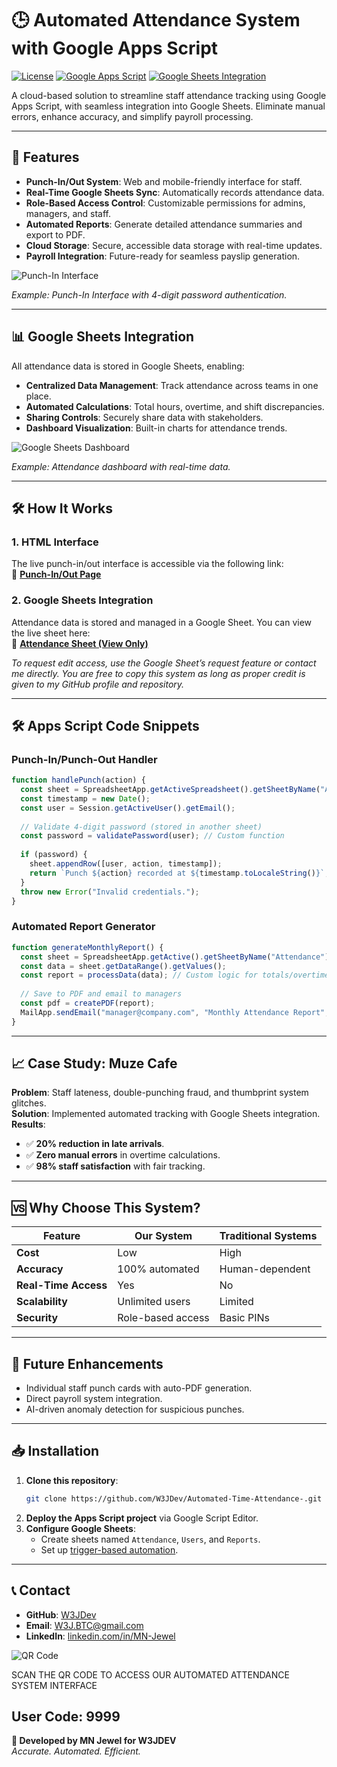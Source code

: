 # 🕒 Automated Attendance System with Google Apps Script

[![License](https://img.shields.io/badge/License-MIT-blue.svg)](https://opensource.org/licenses/MIT)
[![Google Apps Script](https://img.shields.io/badge/Google%20Apps%20Script-✔️-green)](https://developers.google.com/apps-script)
[![Google Sheets Integration](https://img.shields.io/badge/Google%20Sheets-✔️-green)](https://www.google.com/sheets/about/)

A cloud-based solution to streamline staff attendance tracking using Google Apps Script, with seamless integration into Google Sheets. Eliminate manual errors, enhance accuracy, and simplify payroll processing.

---

## 🌟 Features
- **Punch-In/Out System**: Web and mobile-friendly interface for staff.
- **Real-Time Google Sheets Sync**: Automatically records attendance data.
- **Role-Based Access Control**: Customizable permissions for admins, managers, and staff.
- **Automated Reports**: Generate detailed attendance summaries and export to PDF.
- **Cloud Storage**: Secure, accessible data storage with real-time updates.
- **Payroll Integration**: Future-ready for seamless payslip generation.

 ![Punch-In Interface](https://github.com/user-attachments/assets/2b33d009-c2eb-43d3-abca-3318f30f61f4)
 <!-- Add screenshot placeholder -->
*Example: Punch-In Interface with 4-digit password authentication.*

---

## 📊 Google Sheets Integration
All attendance data is stored in Google Sheets, enabling:
- **Centralized Data Management**: Track attendance across teams in one place.
- **Automated Calculations**: Total hours, overtime, and shift discrepancies.
- **Sharing Controls**: Securely share data with stakeholders.
- **Dashboard Visualization**: Built-in charts for attendance trends.

![Google Sheets Dashboard](https://github.com/user-attachments/assets/50e7005a-a40b-44d5-b2f6-0775faa3a35f)
 <!-- Add screenshot placeholder -->
*Example: Attendance dashboard with real-time data.*

---

## 🛠️ How It Works

### 1. HTML Interface
The live punch-in/out interface is accessible via the following link:  
🔗 [**Punch-In/Out Page**](https://script.google.com/macros/s/AKfycbxQTIP797oTLYw7-9vrTgIIquaMLLlZ7-IWYD7mhvZKiZw6CjX3s4HdAIe1myohPDIxdQ/exec)  

### 2. Google Sheets Integration
Attendance data is stored and managed in a Google Sheet. You can view the live sheet here:  
🔗 [**Attendance Sheet (View Only)**](https://docs.google.com/spreadsheets/d/1di6G3umhb2TfT_yZ66D3Y92nLO4YFGAiXbcne71la5s/edit?usp=sharing)  

*To request edit access, use the Google Sheet’s request feature or contact me directly. You are free to copy this system as long as proper credit is given to my GitHub profile and repository.*

---

## 🛠️ Apps Script Code Snippets

### Punch-In/Punch-Out Handler
```javascript
function handlePunch(action) {
  const sheet = SpreadsheetApp.getActiveSpreadsheet().getSheetByName("Attendance");
  const timestamp = new Date();
  const user = Session.getActiveUser().getEmail();
  
  // Validate 4-digit password (stored in another sheet)
  const password = validatePassword(user); // Custom function
  
  if (password) {
    sheet.appendRow([user, action, timestamp]);
    return `Punch ${action} recorded at ${timestamp.toLocaleString()}`;
  }
  throw new Error("Invalid credentials.");
}
```

### Automated Report Generator
```javascript
function generateMonthlyReport() {
  const sheet = SpreadsheetApp.getActive().getSheetByName("Attendance");
  const data = sheet.getDataRange().getValues();
  const report = processData(data); // Custom logic for totals/overtime
  
  // Save to PDF and email to managers
  const pdf = createPDF(report);
  MailApp.sendEmail("manager@company.com", "Monthly Attendance Report", { attachments: [pdf] });
}
```

---

## 📈 Case Study: Muze Cafe
**Problem**: Staff lateness, double-punching fraud, and thumbprint system glitches.  
**Solution**: Implemented automated tracking with Google Sheets integration.  
**Results**:
- ✅ **20% reduction in late arrivals**.
- ✅ **Zero manual errors** in overtime calculations.
- ✅ **98% staff satisfaction** with fair tracking.

---

## 🆚 Why Choose This System?
| Feature                | Our System       | Traditional Systems |
|------------------------|------------------|---------------------|
| **Cost**               | Low              | High                |
| **Accuracy**           | 100% automated   | Human-dependent     |
| **Real-Time Access**   | Yes              | No                  |
| **Scalability**        | Unlimited users  | Limited             |
| **Security**           | Role-based access| Basic PINs          |

---

## 🚀 Future Enhancements
- Individual staff punch cards with auto-PDF generation.
- Direct payroll system integration.
- AI-driven anomaly detection for suspicious punches.

---

## 📥 Installation
1. **Clone this repository**:
   ```bash
   git clone https://github.com/W3JDev/Automated-Time-Attendance-.git
   ```
2. **Deploy the Apps Script project** via Google Script Editor.
3. **Configure Google Sheets**:
   - Create sheets named `Attendance`, `Users`, and `Reports`.
   - Set up [trigger-based automation](https://developers.google.com/apps-script/guides/triggers).

---

## 📞 Contact
- **GitHub**: [W3JDev](https://github.com/W3JDev)
- **Email**: [W3J.BTC@gmail.com](mailto:w3j.btc@gmail.com)
- **LinkedIn**: [linkedin.com/in/MN-Jewel](https://www.linkedin.com/in/mn-jewel)

![QR Code](https://github.com/user-attachments/assets/7f009dab-4dc3-4c8d-9424-892c7d5bcca6)
 <!-- Add QR code placeholder -->
 
SCAN THE QR CODE TO ACCESS OUR AUTOMATED ATTENDANCE SYSTEM INTERFACE

 User Code: 9999
---

**🌟 Developed by MN Jewel for W3JDEV**  
*Accurate. Automated. Efficient.*
